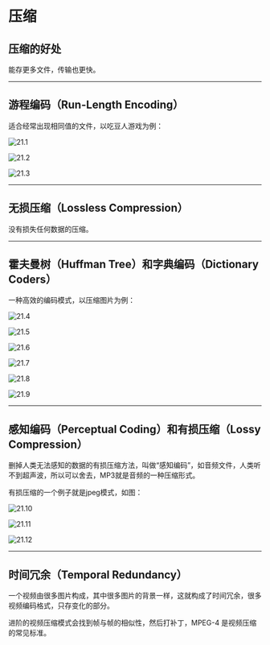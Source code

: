 # 压缩

## 压缩的好处

能存更多文件，传输也更快。

---

## 游程编码（Run-Length Encoding）

适合经常出现相同值的文件，以吃豆人游戏为例：

![21.1](./resources/21.1.PNG)

![21.2](./resources/21.2.PNG)

![21.3](./resources/21.3.PNG)

---

## 无损压缩（Lossless Compression）

没有损失任何数据的压缩。

---

## 霍夫曼树（Huffman Tree）和字典编码（Dictionary Coders）

一种高效的编码模式，以压缩图片为例：

![21.4](./resources/21.4.PNG)

![21.5](./resources/21.5.PNG)

![21.6](./resources/21.6.PNG)

![21.7](./resources/21.7.PNG)

![21.8](./resources/21.8.PNG)

![21.9](./resources/21.9.PNG)

---

## 感知编码（Perceptual Coding）和有损压缩（Lossy Compression）

删掉人类无法感知的数据的有损压缩方法，叫做“感知编码”，如音频文件，人类听不到超声波，所以可以舍去，MP3就是音频的一种压缩形式。

有损压缩的一个例子就是jpeg模式，如图：


![21.10](./resources/21.10.png)

![21.11](./resources/21.11.PNG)

![21.12](./resources/21.12.PNG)

---

## 时间冗余（Temporal Redundancy）

一个视频由很多图片构成，其中很多图片的背景一样，这就构成了时间冗余，很多视频编码格式，只存变化的部分。

进阶的视频压缩模式会找到帧与帧的相似性，然后打补丁，MPEG-4 是视频压缩的常见标准。
